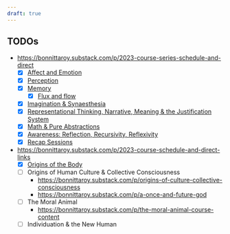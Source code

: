 ```yaml
---
draft: true
---
```


## TODOs

- https://bonnittaroy.substack.com/p/2023-course-series-schedule-and-direct
  - [x] [Affect and Emotion](/new-theory-of-the-body/affect-and-emotion)
  - [x] [Perception](/new-theory-of-the-body/perception)
  - [x] [Memory](/new-theory-of-the-body/memory)
    - [x] [Flux and flow](/new-theory-of-the-body/flux-and-flow)
  - [x] [Imagination & Synaesthesia](/new-theory-of-the-body/imagination-and-synaesthesia)
  - [x] [Representational Thinking, Narrative, Meaning & the Justification System](/new-theory-of-the-body/representational-thinking-narrative)
  - [x] [Math & Pure Abstractions](/new-theory-of-the-body/representational-thinking-narrative)
  - [x] [Awareness: Reflection, Recursivity, Reflexivity](/new-theory-of-the-body/awareness-reflection-recursivitiy)
  - [x] [Recap Sessions](/new-theory-of-the-body/recap)
- https://bonnittaroy.substack.com/p/2023-course-schedule-and-direct-links
  - [x] [Origins of the Body](/new-theory-of-the-body/origins-of-the-body)
  - [ ] Origins of Human Culture & Collective Consciousness
     - https://bonnittaroy.substack.com/p/origins-of-culture-collective-consciousness
     - https://bonnittaroy.substack.com/p/a-once-and-future-god
  - [ ] The Moral Animal
    - https://bonnittaroy.substack.com/p/the-moral-animal-course-content
  - [ ] Individuation & the New Human
